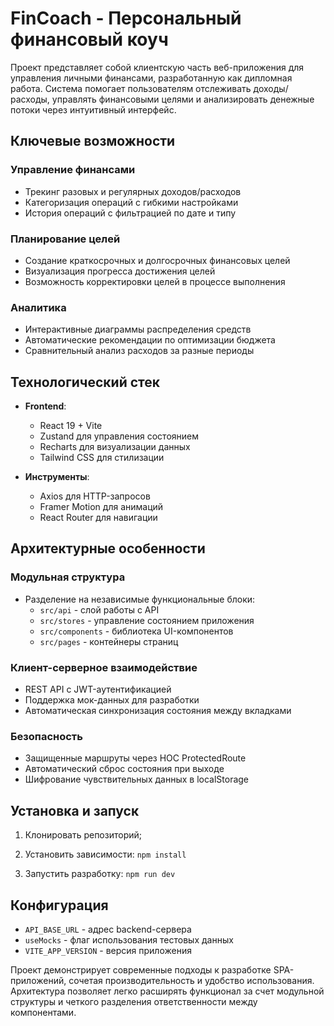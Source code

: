 
# FinCoach - Персональный финансовый коуч

Проект представляет собой клиентскую часть веб-приложения для управления личными финансами, разработанную как дипломная работа. Система помогает пользователям отслеживать доходы/расходы, управлять финансовыми целями и анализировать денежные потоки через интуитивный интерфейс.

## Ключевые возможности

### Управление финансами
- Трекинг разовых и регулярных доходов/расходов
- Категоризация операций с гибкими настройками
- История операций с фильтрацией по дате и типу

### Планирование целей
- Создание краткосрочных и долгосрочных финансовых целей
- Визуализация прогресса достижения целей
- Возможность корректировки целей в процессе выполнения

### Аналитика
- Интерактивные диаграммы распределения средств
- Автоматические рекомендации по оптимизации бюджета
- Сравнительный анализ расходов за разные периоды

## Технологический стек
- **Frontend**:
    - React 19 + Vite
    - Zustand для управления состоянием
    - Recharts для визуализации данных
    - Tailwind CSS для стилизации

- **Инструменты**:
    - Axios для HTTP-запросов
    - Framer Motion для анимаций
    - React Router для навигации

## Архитектурные особенности

### Модульная структура
- Разделение на независимые функциональные блоки:
    - `src/api` - слой работы с API
    - `src/stores` - управление состоянием приложения
    - `src/components` - библиотека UI-компонентов
    - `src/pages` - контейнеры страниц

### Клиент-серверное взаимодействие
- REST API с JWT-аутентификацией
- Поддержка мок-данных для разработки
- Автоматическая синхронизация состояния между вкладками

### Безопасность
- Защищенные маршруты через HOC ProtectedRoute
- Автоматический сброс состояния при выходе
- Шифрование чувствительных данных в localStorage

## Установка и запуск

1. Клонировать репозиторий;

2. Установить зависимости:
   `npm install`

4. Запустить разработку:
   `npm run dev`

## Конфигурация
- `API_BASE_URL` - адрес backend-сервера
- `useMocks` - флаг использования тестовых данных
- `VITE_APP_VERSION` - версия приложения

Проект демонстрирует современные подходы к разработке SPA-приложений, сочетая производительность и удобство использования. Архитектура позволяет легко расширять функционал за счет модульной структуры и четкого разделения ответственности между компонентами.
